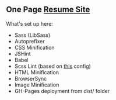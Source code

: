 One Page [Resume Site](http://matthewrea.com)
---

What's set up here:

- Sass (LibSass)
- Autoprefixer
- CSS Minification
- JSHint
- Babel
- Scss Lint (based on [this](https://github.com/causes/scss-lint/blob/master/config/default.yml) config)
- HTML Minification
- BrowserSync
- Image Minification
- GH-Pages deployment from dist/ folder
